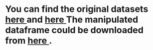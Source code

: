 <h1> You can find the original datasets <a href = "https://cernbox.cern.ch/index.php/s/AtBT8y4MiQYFcgc"> here </a> and <a href = "https://cernbox.cern.ch/index.php/s/AtBT8y4MiQYFcgc"> here </a>
The manipulated dataframe could be downloaded from <a href = "https://drive.google.com/open?id=1-4nP699fhCZzuQgY6CHx3vOMV-48GJM-"> here </a>.
